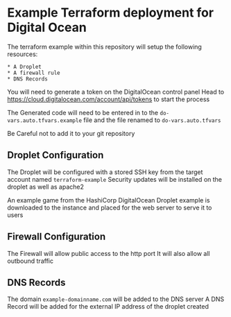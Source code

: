 # Example Terraform deployment for Digital Ocean


The terraform example within this repository will setup the following
resources:

    * A Droplet
    * A firewall rule
    * DNS Records


You will need to generate a token on the DigitalOcean control panel 
Head to https://cloud.digitalocean.com/account/api/tokens to start the process


The Generated code will need to be entered in to the
`do-vars.auto.tfvars.example` file and the file renamed to 
`do-vars.auto.tfvars` 

Be Careful not to add it to your git repository

## Droplet Configuration 

The Droplet will be configured with a stored SSH key from the target account
named `terraform-example`
Security updates will be installed on the droplet as well as apache2

An example game from the HashiCorp DigitalOcean Droplet example is downloaded
to the instance and placed for the web server to serve it to users


## Firewall Configuration

The Firewall will allow public access to the http port
It will also allow all outbound traffic

## DNS Records

The domain `example-domainname.com` will be added to the DNS server
A DNS Record will be added for the external IP address of the droplet created


